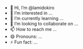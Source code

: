 - 👋 Hi, I’m @lamidokiro
- 👀 I’m interested in ...
- 🌱 I’m currently learning ...
- 💞️ I’m looking to collaborate on ...
- 📫 How to reach me ...
- 😄 Pronouns: ...
- ⚡ Fun fact: ...

<!---
lamidokiro/lamidokiro is a ✨ special ✨ repository because its `README.md` (this file) appears on your GitHub profile.
You can click the Preview link to take a look at your changes.
--->
